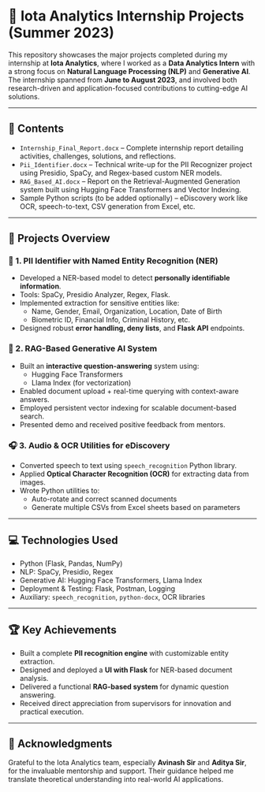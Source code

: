 # 🧠 Iota Analytics Internship Projects (Summer 2023)

This repository showcases the major projects completed during my internship at **Iota Analytics**, where I worked as a **Data Analytics Intern** with a strong focus on **Natural Language Processing (NLP)** and **Generative AI**. The internship spanned from **June to August 2023**, and involved both research-driven and application-focused contributions to cutting-edge AI solutions.

---

## 📂 Contents

- `Internship_Final_Report.docx` – Complete internship report detailing activities, challenges, solutions, and reflections.
- `Pii_Identifier.docx` – Technical write-up for the PII Recognizer project using Presidio, SpaCy, and Regex-based custom NER models.
- `RAG_Based_AI.docx` – Report on the Retrieval-Augmented Generation system built using Hugging Face Transformers and Vector Indexing.
- Sample Python scripts (to be added optionally) – eDiscovery work like OCR, speech-to-text, CSV generation from Excel, etc.

---

## 🧩 Projects Overview

### 🔐 1. PII Identifier with Named Entity Recognition (NER)

- Developed a NER-based model to detect **personally identifiable information**.
- Tools: SpaCy, Presidio Analyzer, Regex, Flask.
- Implemented extraction for sensitive entities like:
  - Name, Gender, Email, Organization, Location, Date of Birth
  - Biometric ID, Financial Info, Criminal History, etc.
- Designed robust **error handling, deny lists**, and **Flask API** endpoints.

### 🧪 2. RAG-Based Generative AI System

- Built an **interactive question-answering** system using:
  - Hugging Face Transformers
  - Llama Index (for vectorization)
- Enabled document upload + real-time querying with context-aware answers.
- Employed persistent vector indexing for scalable document-based search.
- Presented demo and received positive feedback from mentors.

### 🎧 3. Audio & OCR Utilities for eDiscovery

- Converted speech to text using `speech_recognition` Python library.
- Applied **Optical Character Recognition (OCR)** for extracting data from images.
- Wrote Python utilities to:
  - Auto-rotate and correct scanned documents
  - Generate multiple CSVs from Excel sheets based on parameters

---

## 💻 Technologies Used

- Python (Flask, Pandas, NumPy)
- NLP: SpaCy, Presidio, Regex
- Generative AI: Hugging Face Transformers, Llama Index
- Deployment & Testing: Flask, Postman, Logging
- Auxiliary: `speech_recognition`, `python-docx`, OCR libraries

---

## 🏆 Key Achievements

- Built a complete **PII recognition engine** with customizable entity extraction.
- Designed and deployed a **UI with Flask** for NER-based document analysis.
- Delivered a functional **RAG-based system** for dynamic question answering.
- Received direct appreciation from supervisors for innovation and practical execution.

---

## 🙌 Acknowledgments

Grateful to the Iota Analytics team, especially **Avinash Sir** and **Aditya Sir**, for the invaluable mentorship and support. Their guidance helped me translate theoretical understanding into real-world AI applications.



